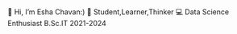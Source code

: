 👋 Hi, I’m Esha Chavan:)
🌱 Student,Learner,Thinker
💻 Data Science Enthusiast
    B.Sc.IT 2021-2024
   
